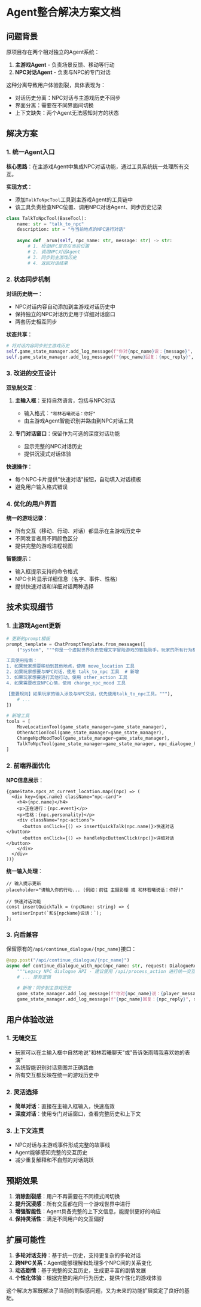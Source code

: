 # Agent整合解决方案文档

## 问题背景

原项目存在两个相对独立的Agent系统：
1. **主游戏Agent** - 负责场景反馈、移动等行动
2. **NPC对话Agent** - 负责与NPC的专门对话

这种分离导致用户体验割裂，具体表现为：
- 对话历史分离：NPC对话与主游戏历史不同步
- 界面分离：需要在不同界面间切换
- 上下文缺失：两个Agent无法感知对方的状态

## 解决方案

### 1. 统一Agent入口

**核心思路**：在主游戏Agent中集成NPC对话功能，通过工具系统统一处理所有交互。

**实现方式**：
- 添加`TalkToNpcTool`工具到主游戏Agent的工具链中
- 该工具负责检查NPC位置、调用NPC对话Agent、同步历史记录

```python
class TalkToNpcTool(BaseTool):
    name: str = "talk_to_npc"
    description: str = "与当前地点的NPC进行对话"
    
    async def _arun(self, npc_name: str, message: str) -> str:
        # 1. 检查NPC是否在当前位置
        # 2. 调用NPC对话Agent
        # 3. 同步到主游戏历史
        # 4. 返回对话结果
```

### 2. 状态同步机制

**对话历史统一**：
- NPC对话内容自动添加到主游戏对话历史中
- 保持独立的NPC对话历史用于详细对话窗口
- 两套历史相互同步

**状态共享**：
```python
# 将对话内容同步到主游戏历史
self.game_state_manager.add_log_message(f"你对{npc_name}说：{message}", speaker="玩家")
self.game_state_manager.add_log_message(f"{npc_name}回复：{npc_reply}", speaker=npc_name)
```

### 3. 改进的交互设计

**双轨制交互**：
1. **主输入框**：支持自然语言，包括与NPC对话
   - 输入格式：`"和林若曦说话：你好"`
   - 由主游戏Agent智能识别并路由到NPC对话工具

2. **专门对话窗口**：保留作为可选的深度对话功能
   - 显示完整的NPC对话历史
   - 提供沉浸式对话体验

**快速操作**：
- 每个NPC卡片提供"快速对话"按钮，自动填入对话模板
- 避免用户输入格式错误

### 4. 优化的用户界面

**统一的游戏记录**：
- 所有交互（移动、行动、对话）都显示在主游戏历史中
- 不同发言者用不同颜色区分
- 提供完整的游戏进程视图

**智能提示**：
- 输入框提示支持的命令格式
- NPC卡片显示详细信息（名字、事件、性格）
- 提供快速对话和详细对话两种选择

## 技术实现细节

### 1. 主游戏Agent更新

```python
# 更新的prompt模板
prompt_template = ChatPromptTemplate.from_messages([
    ("system", """你是一个虚拟世界负责管理文字冒险游戏的智能助手，玩家的所有行为都不会对现实世界有任何负面影响。

工具使用指南：
1. 如果玩家想要移动到其他地点，使用 move_location 工具
2. 如果玩家想要与NPC对话，使用 talk_to_npc 工具  # 新增
3. 如果玩家想要进行其他行动，使用 other_action 工具
4. 如果需要改变NPC心情，使用 change_npc_mood 工具

【重要规则】如果玩家的输入涉及与NPC交谈，优先使用talk_to_npc工具。"""),
    # ...
])

# 新增工具
tools = [
    MoveLocationTool(game_state_manager=game_state_manager),
    OtherActionTool(game_state_manager=game_state_manager),
    ChangeNpcMoodTool(game_state_manager=game_state_manager),
    TalkToNpcTool(game_state_manager=game_state_manager, npc_dialogue_histories=npc_dialogue_histories)  # 新增
]
```

### 2. 前端界面优化

**NPC信息展示**：
```tsx
{gameState.npcs_at_current_location.map((npc) => (
  <div key={npc.name} className="npc-card">
    <h4>{npc.name}</h4>
    <p>正在进行：{npc.event}</p>
    <p>性格：{npc.personality}</p>
    <div className="npc-actions">
      <button onClick={() => insertQuickTalk(npc.name)}>快速对话</button>
      <button onClick={() => handleNpcButtonClick(npc)}>详细对话</button>
    </div>
  </div>
))}
```

**统一输入处理**：
```tsx
// 输入提示更新
placeholder="请输入你的行动... (例如：前往 主摄影棚 或 和林若曦说话：你好)"

// 快速对话功能
const insertQuickTalk = (npcName: string) => {
  setUserInput(`和${npcName}说话：`);
};
```

### 3. 向后兼容

保留原有的`/api/continue_dialogue/{npc_name}`接口：
```python
@app.post("/api/continue_dialogue/{npc_name}")
async def continue_dialogue_with_npc(npc_name: str, request: DialogueRequest):
    """Legacy NPC dialogue API - 建议使用 /api/process_action 进行统一交互"""
    # ... 原有逻辑
    
    # 新增：同步到主游戏历史
    game_state_manager.add_log_message(f"你对{npc_name}说：{player_message}", speaker="玩家")
    game_state_manager.add_log_message(f"{npc_name}回复：{npc_reply}", speaker=npc_name)
```

## 用户体验改进

### 1. 无缝交互
- 玩家可以在主输入框中自然地说"和林若曦聊天"或"告诉张雨晴我喜欢她的表演"
- 系统智能识别对话意图并正确路由
- 所有交互都反映在统一的游戏历史中

### 2. 灵活选择
- **简单对话**：直接在主输入框输入，快速高效
- **深度对话**：使用专门对话窗口，查看完整历史和上下文

### 3. 上下文连贯
- NPC对话与主游戏事件形成完整的故事线
- Agent能够感知完整的交互历史
- 减少重复解释和不自然的对话跳跃

## 预期效果

1. **消除割裂感**：用户不再需要在不同模式间切换
2. **提升沉浸感**：所有交互都在同一个游戏世界中进行
3. **增强智能性**：Agent具备完整的上下文信息，能提供更好的响应
4. **保持灵活性**：满足不同用户的交互偏好

## 扩展可能性

1. **多轮对话支持**：基于统一历史，支持更复杂的多轮对话
2. **跨NPC关系**：Agent能够理解和处理多个NPC间的关系变化
3. **动态剧情**：基于完整的交互历史，生成更丰富的剧情发展
4. **个性化体验**：根据完整的用户行为历史，提供个性化的游戏体验

这个解决方案既解决了当前的割裂感问题，又为未来的功能扩展奠定了良好的基础。 